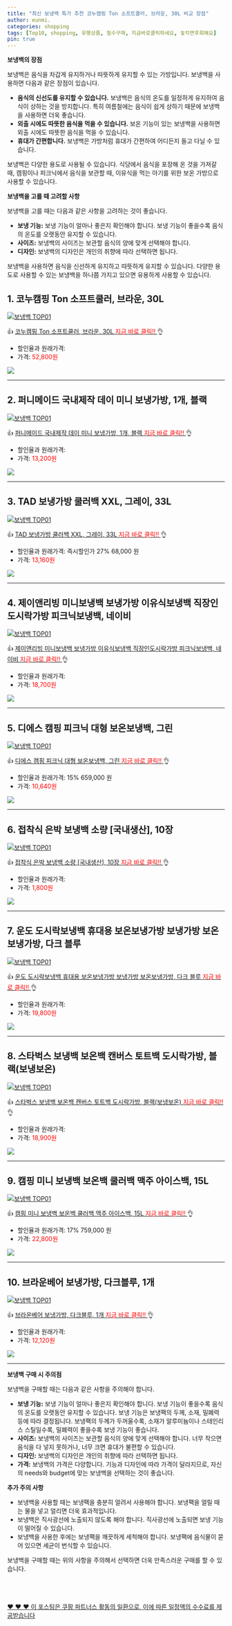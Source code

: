 ```yaml
---
title: "최신 보냉백 특가 추천 코누캠핑 Ton 소프트쿨러, 브라운, 30L 비교 장점"
author: eunmi.
categories: shopping
tags: [Top10, shopping, 유행상품, 필수구매, 지금바로클릭하세요, 놓치면후회해요]
pin: true
---
```

**보냉백의 장점**

보냉백은 음식을 차갑게 유지하거나 따뜻하게 유지할 수 있는 가방입니다. 보냉백을 사용하면 다음과 같은 장점이 있습니다.

* **음식의 신선도를 유지할 수 있습니다.** 보냉백은 음식의 온도를 일정하게 유지하여 음식이 상하는 것을 방지합니다. 특히 여름철에는 음식이 쉽게 상하기 때문에 보냉백을 사용하면 더욱 좋습니다.
* **외출 시에도 따뜻한 음식을 먹을 수 있습니다.** 보온 기능이 있는 보냉백을 사용하면 외출 시에도 따뜻한 음식을 먹을 수 있습니다.
* **휴대가 간편합니다.** 보냉백은 가방처럼 휴대가 간편하여 어디든지 들고 다닐 수 있습니다.

보냉백은 다양한 용도로 사용될 수 있습니다. 식당에서 음식을 포장해 온 것을 가져갈 때, 캠핑이나 피크닉에서 음식을 보관할 때, 이유식을 먹는 아기를 위한 보온 가방으로 사용할 수 있습니다.

**보냉백을 고를 때 고려할 사항**

보냉백을 고를 때는 다음과 같은 사항을 고려하는 것이 좋습니다.

* **보냉 기능:** 보냉 기능이 얼마나 좋은지 확인해야 합니다. 보냉 기능이 좋을수록 음식의 온도를 오랫동안 유지할 수 있습니다.
* **사이즈:** 보냉백의 사이즈는 보관할 음식의 양에 맞게 선택해야 합니다.
* **디자인:** 보냉백의 디자인은 개인의 취향에 따라 선택하면 됩니다.

보냉백을 사용하면 음식을 신선하게 유지하고 따뜻하게 유지할 수 있습니다. 다양한 용도로 사용할 수 있는 보냉백을 하나쯤 가지고 있으면 유용하게 사용할 수 있습니다.

   

## 1. 코누캠핑 Ton 소프트쿨러, 브라운, 30L

[![보냉백 TOP01](https://thumbnail9.coupangcdn.com/thumbnails/remote/230x230ex/image/vendor_inventory/d96b/8546c78534a1acb358e3cefcf47eca336ca7262d6af9352ca5fda6eddeb8.jpg)](https://link.coupang.com/re/AFFSDP?lptag=AF3617701&subid=GithubCoopas&pageKey=7185468786&traceid=V0-153&itemId=18130845584&vendorItemId=86752894999)


👍 [코누캠핑 Ton 소프트쿨러, 브라운, 30L <font color=red> 지금 바로 클릭!! </font> ](https://link.coupang.com/re/AFFSDP?lptag=AF3617701&subid=GithubCoopas&pageKey=7185468786&traceid=V0-153&itemId=18130845584&vendorItemId=86752894999) 👌 


- 할인율과 원래가격: 
- 가격: <span style='color:red'>52,800원</span>

[![](/discount_price.png)](https://link.coupang.com/re/AFFSDP?lptag=AF3617701&subid=GithubCoopas&pageKey=7185468786&traceid=V0-153&itemId=18130845584&vendorItemId=86752894999)

---


   

## 2. 퍼니메이드 국내제작 데이 미니 보냉가방, 1개, 블랙

[![보냉백 TOP01](https://thumbnail9.coupangcdn.com/thumbnails/remote/230x230ex/image/retail/images/1057270125352331-bbd7686a-1307-45c6-93c6-3cd9fe5ee1f9.jpg)](https://link.coupang.com/re/AFFSDP?lptag=AF3617701&subid=GithubCoopas&pageKey=99300300&traceid=V0-153&itemId=303916093&vendorItemId=3749467104)


👍 [퍼니메이드 국내제작 데이 미니 보냉가방, 1개, 블랙 <font color=red> 지금 바로 클릭!! </font> ](https://link.coupang.com/re/AFFSDP?lptag=AF3617701&subid=GithubCoopas&pageKey=99300300&traceid=V0-153&itemId=303916093&vendorItemId=3749467104) 👌 


- 할인율과 원래가격: 
- 가격: <span style='color:red'>13,200원</span>

[![](/discount_price.png)](https://link.coupang.com/re/AFFSDP?lptag=AF3617701&subid=GithubCoopas&pageKey=99300300&traceid=V0-153&itemId=303916093&vendorItemId=3749467104)

---


   

## 3. TAD 보냉가방 쿨러백 XXL, 그레이, 33L

[![보냉백 TOP01](https://thumbnail10.coupangcdn.com/thumbnails/remote/230x230ex/image/retail/images/3173777043513696-a6fa561d-1310-4f82-b0d9-5558bbfba3a3.jpg)](https://link.coupang.com/re/AFFSDP?lptag=AF3617701&subid=GithubCoopas&pageKey=7230229400&traceid=V0-153&itemId=18344543817&vendorItemId=80105298654)


👍 [TAD 보냉가방 쿨러백 XXL, 그레이, 33L <font color=red> 지금 바로 클릭!! </font> ](https://link.coupang.com/re/AFFSDP?lptag=AF3617701&subid=GithubCoopas&pageKey=7230229400&traceid=V0-153&itemId=18344543817&vendorItemId=80105298654) 👌 


- 할인율과 원래가격: 즉시할인가 27%  68,000   원
- 가격: <span style='color:red'>13,160원</span>

[![](/discount_price.png)](https://link.coupang.com/re/AFFSDP?lptag=AF3617701&subid=GithubCoopas&pageKey=7230229400&traceid=V0-153&itemId=18344543817&vendorItemId=80105298654)

---


   

## 4. 제이앤리빙 미니보냉백 보냉가방 이유식보냉백 직장인도시락가방 피크닉보냉백, 네이비

[![보냉백 TOP01](https://thumbnail10.coupangcdn.com/thumbnails/remote/230x230ex/image/vendor_inventory/1481/86b21490583005ba16189d81042c3e3fbe6ded951e13f02ba83ee8f12155.jpg)](https://link.coupang.com/re/AFFSDP?lptag=AF3617701&subid=GithubCoopas&pageKey=7279867639&traceid=V0-153&itemId=18584045499&vendorItemId=85634989403)


👍 [제이앤리빙 미니보냉백 보냉가방 이유식보냉백 직장인도시락가방 피크닉보냉백, 네이비 <font color=red> 지금 바로 클릭!! </font> ](https://link.coupang.com/re/AFFSDP?lptag=AF3617701&subid=GithubCoopas&pageKey=7279867639&traceid=V0-153&itemId=18584045499&vendorItemId=85634989403) 👌 


- 할인율과 원래가격: 
- 가격: <span style='color:red'>18,700원</span>

[![](/discount_price.png)](https://link.coupang.com/re/AFFSDP?lptag=AF3617701&subid=GithubCoopas&pageKey=7279867639&traceid=V0-153&itemId=18584045499&vendorItemId=85634989403)

---


   

## 5. 디에스 캠핑 피크닉 대형 보온보냉백, 그린

[![보냉백 TOP01](https://thumbnail9.coupangcdn.com/thumbnails/remote/230x230ex/image/retail/images/2022/12/29/11/7/7ed7f40e-8d9c-4d3e-90f4-813d946a6678.png)](https://link.coupang.com/re/AFFSDP?lptag=AF3617701&subid=GithubCoopas&pageKey=7030298308&traceid=V0-153&itemId=17347695743&vendorItemId=84518086602)


👍 [디에스 캠핑 피크닉 대형 보온보냉백, 그린 <font color=red> 지금 바로 클릭!! </font> ](https://link.coupang.com/re/AFFSDP?lptag=AF3617701&subid=GithubCoopas&pageKey=7030298308&traceid=V0-153&itemId=17347695743&vendorItemId=84518086602) 👌 


- 할인율과 원래가격: 15%  659,000   원
- 가격: <span style='color:red'>10,640원</span>

[![](/discount_price.png)](https://link.coupang.com/re/AFFSDP?lptag=AF3617701&subid=GithubCoopas&pageKey=7030298308&traceid=V0-153&itemId=17347695743&vendorItemId=84518086602)

---


   

## 6. 접착식 은박 보냉백 소량 [국내생산], 10장

[![보냉백 TOP01](https://thumbnail7.coupangcdn.com/thumbnails/remote/230x230ex/image/vendor_inventory/89b9/1bc56d92af1481aa6ddae05ca4e9beb499d6eeb456015d1d8300072e563e.jpg)](https://link.coupang.com/re/AFFSDP?lptag=AF3617701&subid=GithubCoopas&pageKey=7412424979&traceid=V0-153&itemId=19209370193&vendorItemId=85486883956)


👍 [접착식 은박 보냉백 소량 [국내생산], 10장 <font color=red> 지금 바로 클릭!! </font> ](https://link.coupang.com/re/AFFSDP?lptag=AF3617701&subid=GithubCoopas&pageKey=7412424979&traceid=V0-153&itemId=19209370193&vendorItemId=85486883956) 👌 


- 할인율과 원래가격: 
- 가격: <span style='color:red'>1,800원</span>

[![](/discount_price.png)](https://link.coupang.com/re/AFFSDP?lptag=AF3617701&subid=GithubCoopas&pageKey=7412424979&traceid=V0-153&itemId=19209370193&vendorItemId=85486883956)

---


   

## 7. 운도 도시락보냉백 휴대용 보온보냉가방 보냉가방 보온보냉가방, 다크 블루

[![보냉백 TOP01](https://thumbnail6.coupangcdn.com/thumbnails/remote/230x230ex/image/vendor_inventory/b5f8/fa5c4cdf155bf7377a7fa13f8c2f963d6bdbfa31b4da8f3136503e4b5507.png)](https://link.coupang.com/re/AFFSDP?lptag=AF3617701&subid=GithubCoopas&pageKey=6605174938&traceid=V0-153&itemId=14954613537&vendorItemId=87632926524)


👍 [운도 도시락보냉백 휴대용 보온보냉가방 보냉가방 보온보냉가방, 다크 블루 <font color=red> 지금 바로 클릭!! </font> ](https://link.coupang.com/re/AFFSDP?lptag=AF3617701&subid=GithubCoopas&pageKey=6605174938&traceid=V0-153&itemId=14954613537&vendorItemId=87632926524) 👌 


- 할인율과 원래가격: 
- 가격: <span style='color:red'>19,800원</span>

[![](/discount_price.png)](https://link.coupang.com/re/AFFSDP?lptag=AF3617701&subid=GithubCoopas&pageKey=6605174938&traceid=V0-153&itemId=14954613537&vendorItemId=87632926524)

---


   

## 8. 스타벅스 보냉백 보온백 캔버스 토트백 도시락가방, 블랙(보냉보온)

[![보냉백 TOP01](https://thumbnail6.coupangcdn.com/thumbnails/remote/230x230ex/image/vendor_inventory/4dd4/55829a6feaa91df516645341dd8b2e333bf4c5792b6bb4876fa5b74835a5.png)](https://link.coupang.com/re/AFFSDP?lptag=AF3617701&subid=GithubCoopas&pageKey=6599676720&traceid=V0-153&itemId=14924843234&vendorItemId=87160962896)


👍 [스타벅스 보냉백 보온백 캔버스 토트백 도시락가방, 블랙(보냉보온) <font color=red> 지금 바로 클릭!! </font> ](https://link.coupang.com/re/AFFSDP?lptag=AF3617701&subid=GithubCoopas&pageKey=6599676720&traceid=V0-153&itemId=14924843234&vendorItemId=87160962896) 👌 


- 할인율과 원래가격: 
- 가격: <span style='color:red'>18,900원</span>

[![](/discount_price.png)](https://link.coupang.com/re/AFFSDP?lptag=AF3617701&subid=GithubCoopas&pageKey=6599676720&traceid=V0-153&itemId=14924843234&vendorItemId=87160962896)

---


   

## 9. 캠핑 미니 보냉백 보온백 쿨러백 맥주 아이스백, 15L

[![보냉백 TOP01](https://thumbnail7.coupangcdn.com/thumbnails/remote/230x230ex/image/vendor_inventory/5370/103a6a984610e56ebac92590077381e1724d233aa4ef3ad1a0353733237c.jpg)](https://link.coupang.com/re/AFFSDP?lptag=AF3617701&subid=GithubCoopas&pageKey=6458636075&traceid=V0-153&itemId=14047697478&vendorItemId=81295333377)


👍 [캠핑 미니 보냉백 보온백 쿨러백 맥주 아이스백, 15L <font color=red> 지금 바로 클릭!! </font> ](https://link.coupang.com/re/AFFSDP?lptag=AF3617701&subid=GithubCoopas&pageKey=6458636075&traceid=V0-153&itemId=14047697478&vendorItemId=81295333377) 👌 


- 할인율과 원래가격: 17%  759,000   원
- 가격: <span style='color:red'>22,800원</span>

[![](/discount_price.png)](https://link.coupang.com/re/AFFSDP?lptag=AF3617701&subid=GithubCoopas&pageKey=6458636075&traceid=V0-153&itemId=14047697478&vendorItemId=81295333377)

---


   

## 10. 브라운베어 보냉가방, 다크블루, 1개

[![보냉백 TOP01](https://thumbnail6.coupangcdn.com/thumbnails/remote/230x230ex/image/rs_quotation_api/skurirjm/2a764543adc84b48be45704fc581da41.jpg)](https://link.coupang.com/re/AFFSDP?lptag=AF3617701&subid=GithubCoopas&pageKey=5448569241&traceid=V0-153&itemId=8308160673&vendorItemId=75596052454)


👍 [브라운베어 보냉가방, 다크블루, 1개 <font color=red> 지금 바로 클릭!! </font> ](https://link.coupang.com/re/AFFSDP?lptag=AF3617701&subid=GithubCoopas&pageKey=5448569241&traceid=V0-153&itemId=8308160673&vendorItemId=75596052454) 👌 


- 할인율과 원래가격: 
- 가격: <span style='color:red'>12,120원</span>

[![](/discount_price.png)](https://link.coupang.com/re/AFFSDP?lptag=AF3617701&subid=GithubCoopas&pageKey=5448569241&traceid=V0-153&itemId=8308160673&vendorItemId=75596052454)

---
**보냉백 구매 시 주의점**

보냉백을 구매할 때는 다음과 같은 사항을 주의해야 합니다.

* **보냉 기능:** 보냉 기능이 얼마나 좋은지 확인해야 합니다. 보냉 기능이 좋을수록 음식의 온도를 오랫동안 유지할 수 있습니다. 보냉 기능은 보냉팩의 두께, 소재, 밀폐력 등에 따라 결정됩니다. 보냉팩의 두께가 두꺼울수록, 소재가 알루미늄이나 스테인리스 스틸일수록, 밀폐력이 좋을수록 보냉 기능이 좋습니다.
* **사이즈:** 보냉백의 사이즈는 보관할 음식의 양에 맞게 선택해야 합니다. 너무 작으면 음식을 다 넣지 못하거나, 너무 크면 휴대가 불편할 수 있습니다.
* **디자인:** 보냉백의 디자인은 개인의 취향에 따라 선택하면 됩니다.
* **가격:** 보냉백의 가격은 다양합니다. 기능과 디자인에 따라 가격이 달라지므로, 자신의 needs와 budget에 맞는 보냉백을 선택하는 것이 좋습니다.

**추가 주의 사항**

* 보냉백을 사용할 때는 보냉팩을 충분히 얼려서 사용해야 합니다. 보냉팩을 얼릴 때는 물을 넣고 얼리면 더욱 효과적입니다.
* 보냉백은 직사광선에 노출되지 않도록 해야 합니다. 직사광선에 노출되면 보냉 기능이 떨어질 수 있습니다.
* 보냉백을 사용한 후에는 보냉팩을 깨끗하게 세척해야 합니다. 보냉팩에 음식물이 묻어 있으면 세균이 번식할 수 있습니다.

보냉백을 구매할 때는 위의 사항을 주의해서 선택하면 더욱 만족스러운 구매를 할 수 있습니다.<br><br><br><br><br> [ ❤ ❤ ❤ 이 포스팅은 쿠팡 파트너스 활동의 일환으로, 이에 따른 일정액의 수수료를 제공받습니다](https://link.coupang.com/a/bcEFyh)